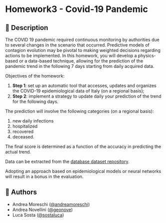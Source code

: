 # Homework3 - Covid-19 Pandemic

## :memo: Description

The COVID 19 pandemic required continuous monitoring by authorities due to several changes in the scenario that occurred. Predictive models of contagion evolution may be pivotal to making weighted decisions regarding actions to be implemented. In this homework, you will develop a physics-based or a data-based technique, allowing for the prediction of the pandemic trend in the following 7 days starting from daily acquired data.

Objectives of the homework:

1. **Step 1**: set up an automatic tool that accesses, updates and organizes the COVID-19 epidemiological data of Italy (on a regional basis);
3. **Step 2**: implement a strategy to update daily your prediction of the trend for the following days.

The prediction will involve the following categories (on a regional basis):
 1. new daily infections
 2. hospitalized
 3. recovered
 4. deceased.

The final score is determined as a function of the accuracy in predicting the actual trend.

Data can be extracted from the [database  dataset repository]( https://github.com/pcm-dpc/COVID-19).

Adopting an approach based on epidemiological models or neural networks will result in a bonus in the evaluation.


## :thought_balloon: Authors 
- Andrea Moreschi ([@andreamoreschi](https://gitlab.com/andreamoreschi))
- Andrea Novellini ([@geonove](https://gitlab.com/geonove))
- Luca Sosta ([@sostaluca](https://gitlab.com/sostaluca))
